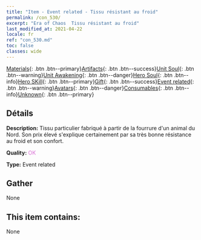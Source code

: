 ```yaml
---
title: "Item - Event related - Tissu résistant au froid"
permalink: /con_530/
excerpt: "Era of Chaos  Tissu résistant au froid"
last_modified_at: 2021-04-22
locale: fr
ref: "con_530.md"
toc: false
classes: wide
---
```

 [Materials](/ItemsFR/){: .btn .btn--primary}[Artifacts](/ItemsFR/Artifacts/){: .btn .btn--success}[Unit Soul](/ItemsFR/UnitSoul/){: .btn .btn--warning}[Unit Awakening](/ItemsFR/UnitAwakening/){: .btn .btn--danger}[Hero Soul](/ItemsFR/HeroSoul/){: .btn .btn--info}[Hero SKill](/ItemsFR/HeroSkill/){: .btn .btn--primary}[Gift](/ItemsFR/Gift/){: .btn .btn--success}[Event related](/ItemsFR/Events/){: .btn .btn--warning}[Avatars](/ItemsFR/Avatars/){: .btn .btn--danger}[Consumables](/ItemsFR/Consumables/){: .btn .btn--info}[Unknown](/ItemsFR/Unknown/){: .btn .btn--primary}

## Détails
 **Description:** Tissu particulier fabriqué à partir de la fourrure d'un animal du Nord. Son prix élevé s'explique certainement par sa très bonne résistance au froid et son confort.

 **Quality:** <span style="color: #DA70D6">OK</span>

 **Type:** Event related

## Gather

  None

## This item contains:

  None

